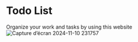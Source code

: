 # Todo List
Organize your work and tasks by using this website
![Capture d’écran 2024-11-10 231757](https://github.com/user-attachments/assets/463ed5e3-1b30-46c1-bec6-97dc41e7218a)
